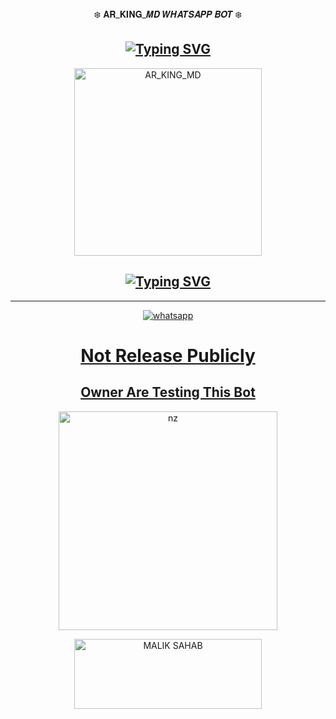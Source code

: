 <div align="center">
    ❄️ 𝐀𝐑_𝐊𝐈𝐍𝐆_𝑴𝑫 𝑾𝑯𝑨𝑻𝑺𝑨𝑷𝑷 𝑩𝑶𝑻 ❄️ 

##        [![Typing SVG](https://readme-typing-svg.herokuapp.com?font=Rockstar-ExtraBold&color=17202A&lines=🌸+Version+1+.+0+🌸;🌸+Version+1+.+0+🌸)](https://git.io/typing-svg)


<img alt="AR_KING_MD" height="300" src="https://i.imgur.com/2xWAIMg.jpg">

## [![Typing SVG](https://readme-typing-svg.herokuapp.com?font=Rockstar-ExtraBold&color=F33A6A&lines=𝐖𝐞𝐥𝐜𝐨𝐦𝐞+𝐓𝐨:+𝐀𝐑_𝐊𝐈𝐍𝐆+𝑩𝑶𝑻;ᴏᴡɴᴇʀ+ʙʏ+ᴍᴀʟɪᴋ+ꜱᴀʜᴀʙ;ℂ𝕣𝕖𝕒𝕥𝕖𝕕+𝕓𝕪:+Ata+Ur+Rehman;Technical+Malik:+Offical+ᴍᴀʟɪᴋ+ꜱᴀʜᴀʙ)](https://git.io/typing-svg)

----------
<a aria-label="Join our chats" href="https://chat.whatsapp.com/DFPl94ASqoHL5jdeZ1eFJG" target="_blank">
    <img alt="whatsapp" src="https://img.shields.io/badge/Join Supporter Group-25D366?style=for-the-badge&logo=whatsapp&logoColor=white" />


# Not Release Publicly
## Owner Are Testing This Bot

<p align="center">

<img src="https://i.ibb.co/6tCrPD6/image-downloader-1654443961039.gif" alt="nz" width="350"/>

</p>

<div align="center">
   
<a href="https://qr.ar-king-bot.tk/"><img align="center" src="https://i.imgur.com/dzPTA6u.png" alt="MALIK SAHAB" height="112" width="300" /></a><br>
